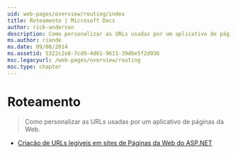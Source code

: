 ```yaml
---
uid: web-pages/overview/routing/index
title: Roteamento | Microsoft Docs
author: rick-anderson
description: Como personalizar as URLs usadas por um aplicativo de páginas da Web.
ms.author: riande
ms.date: 09/08/2014
ms.assetid: 5322c2e8-7cd9-4d61-9611-39d6e5f2d936
msc.legacyurl: /web-pages/overview/routing
msc.type: chapter
---
```

<a name="routing"></a>Roteamento
====================
> Como personalizar as URLs usadas por um aplicativo de páginas da Web.


- [Criação de URLs legíveis em sites de Páginas da Web do ASP.NET](creating-readable-urls-in-aspnet-web-pages-sites.md)
